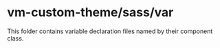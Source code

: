 # vm-custom-theme/sass/var

This folder contains variable declaration files named by their component class.
